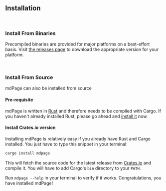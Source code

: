 ## Installation

<br>

### Install From Binaries

Precompiled binaries are provided for major platforms on a best-effort basis.
Visit [the releases page](https://github.com/bojand/mdpage/releases)
to download the appropriate version for your platform.

<br>

### Install From Source

mdPage can also be installed from source

#### Pre-requisite

mdPage is written in [Rust](https://www.rust-lang.org/) and therefore needs
to be compiled with Cargo. If you haven't already installed Rust, please go
ahead and [install it](https://www.rust-lang.org/tools/install) now.

#### Install Crates.io version

Installing mdPage is relatively easy if you already have Rust and Cargo
installed. You just have to type this snippet in your terminal:

```bash
cargo install mdpage
```

This will fetch the source code for the latest release from
[Crates.io](https://crates.io/) and compile it. You will have to add Cargo's
`bin` directory to your `PATH`.

Run `mdpage --help` in your terminal to verify if it works. Congratulations, you
have installed mdPage!